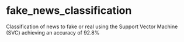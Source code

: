 # fake_news_classification
Classification of news to fake or real using the Support Vector Machine (SVC) achieving an accuracy of 92.8%
